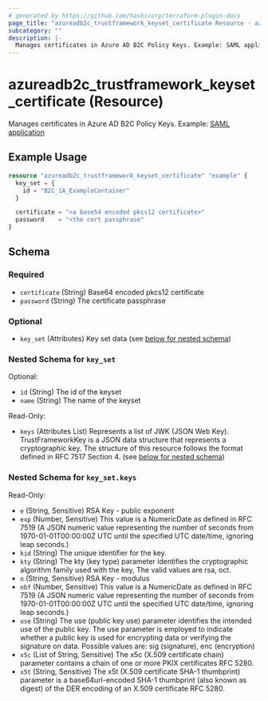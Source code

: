 ```yaml
---
# generated by https://github.com/hashicorp/terraform-plugin-docs
page_title: "azureadb2c_trustframework_keyset_certificate Resource - azureadb2c"
subcategory: ""
description: |-
  Manages certificates in Azure AD B2C Policy Keys. Example: SAML application https://learn.microsoft.com/en-us/azure/active-directory-b2c/saml-service-provider?tabs=windows&pivots=b2c-custom-policy#upload-the-certificate
---
```


# azureadb2c_trustframework_keyset_certificate (Resource)

Manages certificates in Azure AD B2C Policy Keys. Example: [SAML application](https://learn.microsoft.com/en-us/azure/active-directory-b2c/saml-service-provider?tabs=windows&pivots=b2c-custom-policy#upload-the-certificate)

## Example Usage

```terraform
resource "azureadb2c_trustframework_keyset_certificate" "example" {
  key_set = {
    id = "B2C_1A_ExampleContainer"
  }

  certificate = "<a base54 encoded pkcs12 certificate>"
  password    = "<the cert passphrase"
}
```

<!-- schema generated by tfplugindocs -->
## Schema

### Required

- `certificate` (String) Base64 encoded pkcs12 certificate
- `password` (String) The certificate passphrase

### Optional

- `key_set` (Attributes) Key set data (see [below for nested schema](#nestedatt--key_set))

<a id="nestedatt--key_set"></a>
### Nested Schema for `key_set`

Optional:

- `id` (String) The id of the keyset
- `name` (String) The name of the keyset

Read-Only:

- `keys` (Attributes List) Represents a list of JWK (JSON Web Key). TrustFrameworkKey is a JSON data structure that represents a cryptographic key. The structure of this resource follows the format defined in RFC 7517 Section 4. (see [below for nested schema](#nestedatt--key_set--keys))

<a id="nestedatt--key_set--keys"></a>
### Nested Schema for `key_set.keys`

Read-Only:

- `e` (String, Sensitive) RSA Key - public exponent
- `exp` (Number, Sensitive) This value is a NumericDate as defined in RFC 7519 (A JSON numeric value representing the number of seconds from 1970-01-01T00:00:00Z UTC until the specified UTC date/time, ignoring leap seconds.)
- `kid` (String) The unique identifier for the key.
- `kty` (String) The kty (key type) parameter identifies the cryptographic algorithm family used with the key, The valid values are rsa, oct.
- `n` (String, Sensitive) RSA Key - modulus
- `nbf` (Number, Sensitive) This value is a NumericDate as defined in RFC 7519 (A JSON numeric value representing the number of seconds from 1970-01-01T00:00:00Z UTC until the specified UTC date/time, ignoring leap seconds.)
- `use` (String) The use (public key use) parameter identifies the intended use of the public key. The use parameter is employed to indicate whether a public key is used for encrypting data or verifying the signature on data. Possible values are: sig (signature), enc (encryption)
- `x5c` (List of String, Sensitive) The x5c (X.509 certificate chain) parameter contains a chain of one or more PKIX certificates RFC 5280.
- `x5t` (String, Sensitive) The x5t (X.509 certificate SHA-1 thumbprint) parameter is a base64url-encoded SHA-1 thumbprint (also known as digest) of the DER encoding of an X.509 certificate RFC 5280.
